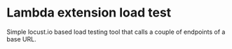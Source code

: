 # Lambda extension load test

Simple locust.io based load testing tool that calls a couple of endpoints of a base URL.
